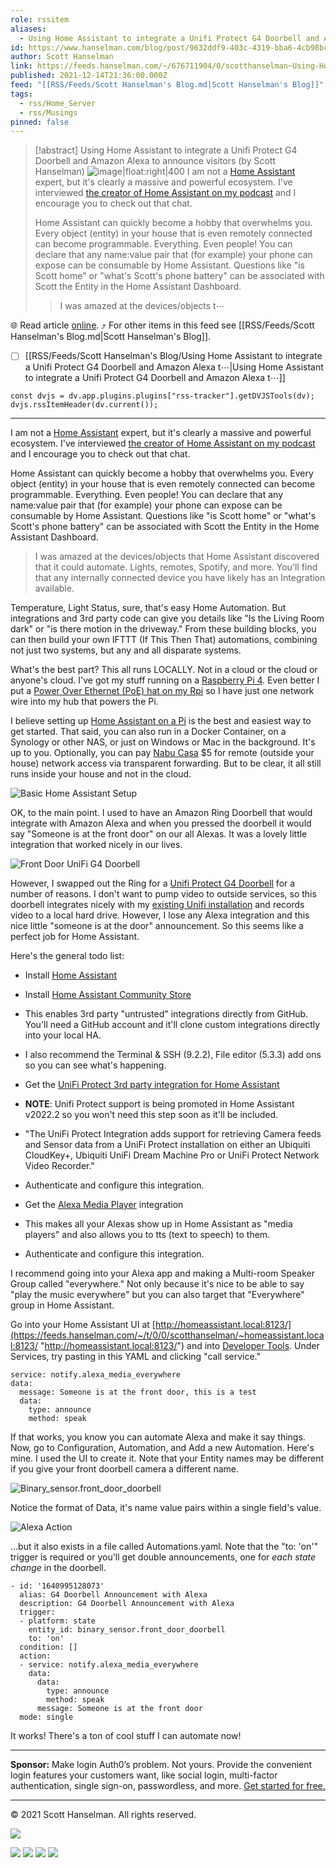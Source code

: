 ```yaml
---
role: rssitem
aliases:
  - Using Home Assistant to integrate a Unifi Protect G4 Doorbell and Amazon Alexa to announce visitors
id: https://www.hanselman.com/blog/post/9632ddf9-403c-4319-bba6-4cb98bc7932b
author: Scott Hanselman
link: https://feeds.hanselman.com/~/676711904/0/scotthanselman~Using-Home-Assistant-to-integrate-a-Unifi-Protect-G-Doorbell-and-Amazon-Alexa-to-announce-visitors
published: 2021-12-14T21:36:00.000Z
feed: "[[RSS/Feeds/Scott Hanselman's Blog.md|Scott Hanselman's Blog]]"
tags:
  - rss/Home_Server
  - rss/Musings
pinned: false
---
```


> [!abstract] Using Home Assistant to integrate a Unifi Protect G4 Doorbell and Amazon Alexa to announce visitors (by Scott Hanselman)
> ![image|float:right|400](https://www.hanselman.com/blog/content/binary/Windows-Live-Writer/Using-Home-Assistant_E31C/image_c613af81-10de-49d3-aead-6e174ca870ca.png "Basic Home Assistant Setup") I am not a [Home Assistant](https://www.home-assistant.io/) expert, but it's clearly a massive and powerful ecosystem. I've interviewed [the creator of Home Assistant on my podcast](https://hanselminutes.com/788/automating-all-the-things-with-home-assistants-paulus-schoutsen) and I encourage you to check out that chat.
> 
> Home Assistant can quickly become a hobby that overwhelms you. Every object (entity) in your house that is even remotely connected can become programmable. Everything. Even people! You can declare that any name:value pair that (for example) your phone can expose can be consumable by Home Assistant. Questions like "is Scott home" or "what's Scott's phone battery" can be associated with Scott the Entity in the Home Assistant Dashboard.
> 
> > I was amazed at the devices/objects t⋯

🌐 Read article [online](https://feeds.hanselman.com/~/676711904/0/scotthanselman~Using-Home-Assistant-to-integrate-a-Unifi-Protect-G-Doorbell-and-Amazon-Alexa-to-announce-visitors). ⤴ For other items in this feed see [[RSS/Feeds/Scott Hanselman's Blog.md|Scott Hanselman's Blog]].

- [ ] [[RSS/Feeds/Scott Hanselman's Blog/Using Home Assistant to integrate a Unifi Protect G4 Doorbell and Amazon Alexa t⋯|Using Home Assistant to integrate a Unifi Protect G4 Doorbell and Amazon Alexa t⋯]]

~~~dataviewjs
const dvjs = dv.app.plugins.plugins["rss-tracker"].getDVJSTools(dv);
dvjs.rssItemHeader(dv.current());
~~~

- - -

I am not a [Home Assistant](https://feeds.hanselman.com/~/t/0/0/scotthanselman/~https://www.home-assistant.io/) expert, but it's clearly a massive and powerful ecosystem. I've interviewed [the creator of Home Assistant on my podcast](https://feeds.hanselman.com/~/t/0/0/scotthanselman/~https://hanselminutes.com/788/automating-all-the-things-with-home-assistants-paulus-schoutsen) and I encourage you to check out that chat.

Home Assistant can quickly become a hobby that overwhelms you. Every object (entity) in your house that is even remotely connected can become programmable. Everything. Even people! You can declare that any name:value pair that (for example) your phone can expose can be consumable by Home Assistant. Questions like "is Scott home" or "what's Scott's phone battery" can be associated with Scott the Entity in the Home Assistant Dashboard.

> I was amazed at the devices/objects that Home Assistant discovered that it could automate. Lights, remotes, Spotify, and more. You'll find that any internally connected device you have likely has an Integration available.

Temperature, Light Status, sure, that's easy Home Automation. But integrations and 3rd party code can give you details like "Is the Living Room dark" or "is there motion in the driveway." From these building blocks, you can then build your own IFTTT (If This Then That) automations, combining not just two systems, but any and all disparate systems.

What's the best part? This all runs LOCALLY. Not in a cloud or the cloud or anyone's cloud. I've got my stuff running on a [Raspberry Pi 4](https://feeds.hanselman.com/~/t/0/0/scotthanselman/~https://amzn.to/3HnJ3IY). Even better I put a [Power Over Ethernet (PoE) hat on my Rpi](https://feeds.hanselman.com/~/t/0/0/scotthanselman/~https://amzn.to/3HnJ3IY) so I have just one network wire into my hub that powers the Pi.

I believe setting up [Home Assistant on a Pi](https://feeds.hanselman.com/~/t/0/0/scotthanselman/~https://www.home-assistant.io/installation/raspberrypi/) is the best and easiest way to get started. That said, you can also run in a Docker Container, on a Synology or other NAS, or just on Windows or Mac in the background. It's up to you. Optionally, you can pay [Nabu Casa](https://feeds.hanselman.com/~/t/0/0/scotthanselman/~https://www.nabucasa.com/) $5 for remote (outside your house) network access via transparent forwarding. But to be clear, it all still runs inside your house and not in the cloud.

![Basic Home Assistant Setup](https://www.hanselman.com/blog/content/binary/Windows-Live-Writer/Using-Home-Assistant_E31C/image_c613af81-10de-49d3-aead-6e174ca870ca.png "Basic Home Assistant Setup")

OK, to the main point. I used to have an Amazon Ring Doorbell that would integrate with Amazon Alexa and when you pressed the doorbell it would say "Someone is at the front door" on our all Alexas. It was a lovely little integration that worked nicely in our lives.

![Front Door UniFi G4 Doorbell](https://www.hanselman.com/blog/content/binary/Windows-Live-Writer/Using-Home-Assistant_E31C/image_165ff623-cdc3-40c0-9caf-46686032f539.png "Front Door UniFi G4 Doorbell")

However, I swapped out the Ring for a [Unifi Protect G4 Doorbell](https://feeds.hanselman.com/~/t/0/0/scotthanselman/~https://hacs.xyz/) for a number of reasons. I don't want to pump video to outside services, so this doorbell integrates nicely with my [existing Unifi installation](https://feeds.hanselman.com/~/t/0/0/scotthanselman/~https://www.hanselman.com/blog/review-unifi-from-ubiquiti-networking-is-the-ultimate-prosumer-home-networking-solution) and records video to a local hard drive. However, I lose any Alexa integration and this nice little "someone is at the door" announcement. So this seems like a perfect job for Home Assistant.

Here's the general todo list:

- Install [Home Assistant](https://feeds.hanselman.com/~/t/0/0/scotthanselman/~https://www.home-assistant.io/getting-started/)
- Install [Home Assistant Community Store](https://feeds.hanselman.com/~/t/0/0/scotthanselman/~https://hacs.xyz/)

- This enables 3rd party "untrusted" integrations directly from GitHub. You'll need a GitHub account and it'll clone custom integrations directly into your local HA.
- I also recommend the Terminal & SSH (9.2.2), File editor (5.3.3) add ons so you can see what's happening.

- Get the [UniFi Protect 3rd party integration for Home Assistant](https://feeds.hanselman.com/~/t/0/0/scotthanselman/~https://github.com/briis/unifiprotect)

- **NOTE**: Unifi Protect support is being promoted in Home Assistant v2022.2 so you won't need this step soon as it'll be included.
- "The UniFi Protect Integration adds support for retrieving Camera feeds and Sensor data from a UniFi Protect installation on either an Ubiquiti CloudKey+, Ubiquiti UniFi Dream Machine Pro or UniFi Protect Network Video Recorder."
- Authenticate and configure this integration.

- Get the [Alexa Media Player](https://feeds.hanselman.com/~/t/0/0/scotthanselman/~https://github.com/custom-components/alexa_media_player) integration

- This makes all your Alexas show up in Home Assistant as "media players" and also allows you to tts (text to speech) to them.
- Authenticate and configure this integration.

I recommend going into your Alexa app and making a Multi-room Speaker Group called "everywhere." Not only because it's nice to be able to say "play the music everywhere" but you can also target that "Everywhere" group in Home Assistant.

Go into your Home Assistant UI at [http://homeassistant.local:8123/](https://feeds.hanselman.com/~/t/0/0/scotthanselman/~homeassistant.local:8123/ "http://homeassistant.local:8123/") and into [Developer Tools](https://feeds.hanselman.com/~/t/0/0/scotthanselman/~https://www.home-assistant.io/docs/tools/dev-tools/). Under Services, try pasting in this YAML and clicking "call service."

```undefined
service: notify.alexa_media_everywhere
data:
  message: Someone is at the front door, this is a test
  data:
    type: announce
    method: speak
```

If that works, you know you can automate Alexa and make it say things. Now, go to Configuration, Automation, and Add a new Automation. Here's mine. I used the UI to create it. Note that your Entity names may be different if you give your front doorbell camera a different name.

![Binary_sensor.front_door_doorbell](https://www.hanselman.com/blog/content/binary/Windows-Live-Writer/Using-Home-Assistant_E31C/image_6c40ad44-b67e-422c-97c8-41741af21066.png "Binary_sensor.front_door_doorbell")

Notice the format of Data, it's name value pairs within a single field's value.

![Alexa Action](https://www.hanselman.com/blog/content/binary/Windows-Live-Writer/Using-Home-Assistant_E31C/image_5a58a5af-dd88-40f5-9c62-93202dbdf409.png "Alexa Action")

...but it also exists in a file called Automations.yaml. Note that the "to: 'on'" trigger is required or you'll get double announcements, one for _each state change_ in the doorbell.

```undefined
- id: '1640995128073'
  alias: G4 Doorbell Announcement with Alexa
  description: G4 Doorbell Announcement with Alexa
  trigger:
  - platform: state
    entity_id: binary_sensor.front_door_doorbell
    to: 'on'
  condition: []
  action:
  - service: notify.alexa_media_everywhere
    data:
      data:
        type: announce
        method: speak
      message: Someone is at the front door
  mode: single
```

It works! There's a ton of cool stuff I can automate now!

---

**Sponsor:** Make login Auth0’s problem. Not yours. Provide the convenient login features your customers want, like social login, multi-factor authentication, single sign-on, passwordless, and more. [Get started for free.](https://feeds.hanselman.com/~/t/0/0/scotthanselman/~https://hnsl.mn/34dSTyP)

  

---

© 2021 Scott Hanselman. All rights reserved.  

![](https://feeds.hanselman.com/~/i/676711904/0/scotthanselman)

[![](https://assets.feedblitz.com/i/fblike20.png)](https://feeds.hanselman.com/_/28/676711904/scotthanselman "Like on Facebook") [![](https://assets.feedblitz.com/i/x.png)](https://feeds.hanselman.com/_/24/676711904/scotthanselman "Post to X.com") [![](https://assets.feedblitz.com/i/email20.png)](https://feeds.hanselman.com/_/19/676711904/scotthanselman "Subscribe by email") [![](https://assets.feedblitz.com/i/rss20.png)](https://feeds.hanselman.com/_/20/676711904/scotthanselman "Subscribe by RSS")
